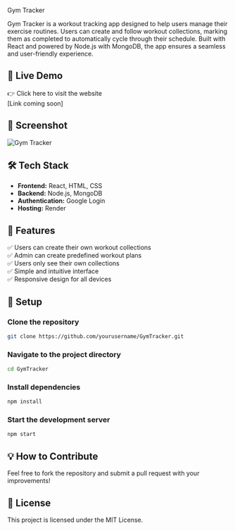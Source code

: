 Gym Tracker

Gym Tracker is a workout tracking app designed to help users manage their exercise routines. Users can create and follow workout collections, marking them as completed to automatically cycle through their schedule. Built with React and powered by Node.js with MongoDB, the app ensures a seamless and user-friendly experience.

## 🚀 Live Demo
👉 Click here to visit the website  
[Link coming soon]

## 📸 Screenshot
![Gym Tracker]([https://github.com/lswebdevelops/GymTracker/uploads/screenshot.png](https://gymtracker-jt83.onrender.com/))

## 🛠️ Tech Stack
- **Frontend:** React, HTML, CSS  
- **Backend:** Node.js, MongoDB  
- **Authentication:** Google Login  
- **Hosting:** Render  

## 🎯 Features
✅ Users can create their own workout collections  
✅ Admin can create predefined workout plans  
✅ Users only see their own collections  
✅ Simple and intuitive interface  
✅ Responsive design for all devices  

## 📂 Setup
### Clone the repository
```sh
git clone https://github.com/yourusername/GymTracker.git
```
### Navigate to the project directory
```sh
cd GymTracker
```
### Install dependencies
```sh
npm install
```
### Start the development server
```sh
npm start
```

## 💡 How to Contribute
Feel free to fork the repository and submit a pull request with your improvements!

## 📄 License
This project is licensed under the MIT License.

